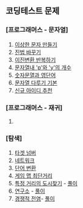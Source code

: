 ## 코딩테스트 문제

### [프로그래머스 - 문자열]
1. [이상한 문자 만들기](https://school.programmers.co.kr/learn/courses/30/lessons/12930?language=java)
2. [진법 바꾸기](https://school.programmers.co.kr/learn/courses/30/lessons/68935?language=java)
3. [이진변환 반복하기](https://school.programmers.co.kr/learn/courses/30/lessons/70129?language=java)
4. [문자열내 'p'와 'y'의 개수](https://school.programmers.co.kr/learn/courses/30/lessons/12916?language=java)
5. [숫자문열과 영단어](https://school.programmers.co.kr/learn/courses/30/lessons/81301?language=java)
6. [문자열 다루기 기본](https://school.programmers.co.kr/learn/courses/30/lessons/12918?language=java)
7. [신규 아이디 추천](https://school.programmers.co.kr/learn/courses/30/lessons/72410?language=java)


### [프로그래머스 - 재귀]
1. 


### [탐색]
1. [타겟 넘버](https://school.programmers.co.kr/learn/courses/30/lessons/43165?language=java)
2. [네트워크](https://school.programmers.co.kr/learn/courses/30/lessons/43162?language=java)
3. [단어 변환](https://school.programmers.co.kr/learn/courses/30/lessons/43163?language=java)
4. [게임 맵 최단거리](https://school.programmers.co.kr/learn/courses/30/lessons/1844?language=java)
5. [특정 거리의 도시찾기](https://www.acmicpc.net/problem/18352) - [풀이](https://github.com/tiktakz/Algorithm-Data-Structures/blob/master/src/%EB%B3%B5%EC%8A%B5%ED%92%80%EC%9D%B4/%EB%B0%B1%EC%A4%8018352.java)
6. [연구소](https://www.acmicpc.net/problem/14502) - [풀이](https://github.com/tiktakz/Algorithm-Data-Structures/blob/master/src/%EB%B3%B5%EC%8A%B5%ED%92%80%EC%9D%B4/%EB%B0%B1%EC%A4%8014502.java)
7. [경쟁적 전염](https://www.acmicpc.net/problem/18405)-
[풀이](https://github.com/tiktakz/Algorithm-Data-Structures/blob/master/src/%EB%B3%B5%EC%8A%B5%ED%92%80%EC%9D%B4/%EB%B0%B1%EC%A4%8018405.java)
